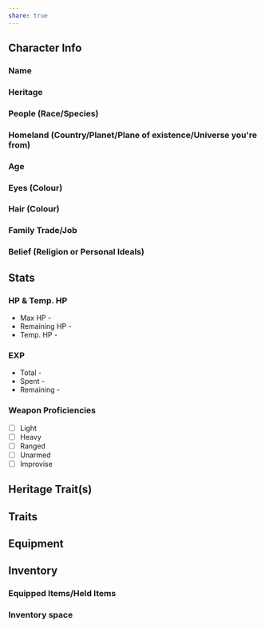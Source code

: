 ```yaml
---
share: true
---
```

## Character Info
### Name


### Heritage


### People (Race/Species)


### Homeland (Country/Planet/Plane of existence/Universe you're from)


### Age


### Eyes (Colour)


### Hair (Colour)


### Family Trade/Job


### Belief (Religion or Personal Ideals)



## Stats
### HP & Temp. HP
- Max HP - 
- Remaining HP - 
- Temp. HP - 
### EXP
- Total - 
- Spent - 
- Remaining - 
### Weapon Proficiencies
- [ ] Light
- [ ] Heavy
- [ ] Ranged
- [ ] Unarmed
- [ ] Improvise

## Heritage Trait(s)


## Traits


## Equipment


## Inventory
### Equipped Items/Held Items


### Inventory space

